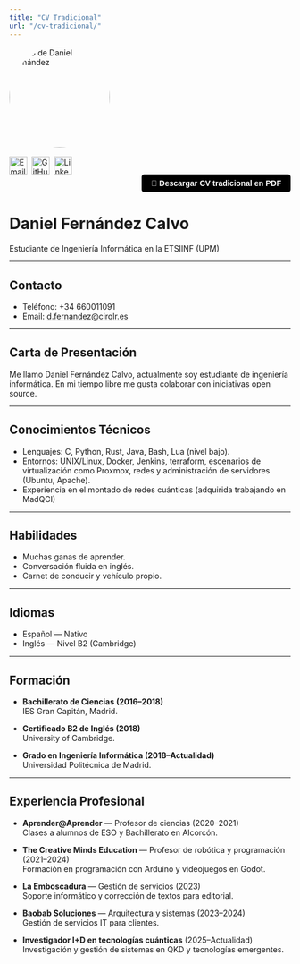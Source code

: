 ```yaml
---
title: "CV Tradicional"
url: "/cv-tradicional/"
---
```




<div style="flex: 1 1 180px; min-width: 180px;">
  <img src="{{ "images/yo.jpeg" | relURL }}" alt="Foto de Daniel Fernández" style="width: 180px; height: 180px; border-radius: 50%; object-fit: cover;">

  <div style="margin-top: 1rem; display: flex; gap: 0.5rem;">
    <a href="mailto:d.fernandez@cirqlr.es">
      <img src="{{ "images/email.jpg" | relURL }}" alt="Email" style="width: 32px; height: 32px;">
    </a>
    <a href="https://github.com/danifreflow" target="_blank">
      <img src="{{ "images/GitHub-Mark-ea2971cee799.png" | relURL }}" alt="GitHub" style="width: 32px; height: 32px;">
    </a>
    <a href="https://www.linkedin.com/in/daniel-fernández-43775723b" target="_blank">
      <img src="{{ "images/linkedIn.jpg" | relURL }}" alt="LinkedIn" style="width: 32px; height: 32px;">
    </a>
  </div>
</div>

<div style="flex: 1 1 auto; min-width: 200px; display: flex; justify-content: flex-end; align-items: center;">
  <a href="{{ "pdf/DanielCV.pdf" | relURL }}" download style="
    padding: 0.6em 1.2em;
    background-color: #000000;
    color: white;
    text-decoration: none;
    border-radius: 5px;
    font-weight: bold;
    font-family: sans-serif;
  ">
    📄 Descargar CV tradicional en PDF
  </a>
</div>





# Daniel Fernández Calvo

Estudiante de Ingeniería Informática en la ETSIINF (UPM)

---

## Contacto

- Teléfono: +34 660011091  
- Email: [d.fernandez@cirqlr.es](mailto:d.fernandez@cirqlr.es)

---

## Carta de Presentación

Me llamo Daniel Fernández Calvo, actualmente soy estudiante de ingeniería informática.
En mi tiempo libre me gusta colaborar con iniciativas open source. 

---

## Conocimientos Técnicos

- Lenguajes: C, Python, Rust, Java, Bash, Lua (nivel bajo).
- Entornos: UNIX/Linux, Docker, Jenkins, terraform, escenarios de virtualización como Proxmox, redes y administración de servidores (Ubuntu, Apache).
- Experiencia en el montado de redes cuánticas (adquirida trabajando en MadQCI)
---

## Habilidades

- Muchas ganas de aprender.
- Conversación fluida en inglés.
- Carnet de conducir y vehículo propio.

---

## Idiomas

- Español — Nativo  
- Inglés — Nivel B2 (Cambridge)

---

## Formación

- **Bachillerato de Ciencias (2016–2018)**  
  IES Gran Capitán, Madrid.

- **Certificado B2 de Inglés (2018)**  
  University of Cambridge.

- **Grado en Ingeniería Informática (2018–Actualidad)**  
  Universidad Politécnica de Madrid.

---

## Experiencia Profesional

- **Aprender@Aprender** — Profesor de ciencias (2020–2021)  
  Clases a alumnos de ESO y Bachillerato en Alcorcón.

- **The Creative Minds Education** — Profesor de robótica y programación (2021–2024)  
  Formación en programación con Arduino y videojuegos en Godot.

- **La Emboscadura** — Gestión de servicios (2023)  
  Soporte informático y corrección de textos para editorial.

- **Baobab Soluciones** — Arquitectura y sistemas (2023–2024)  
  Gestión de servicios IT para clientes.

- **Investigador I+D en tecnologías cuánticas** (2025–Actualidad)  
  Investigación y gestión de sistemas en QKD y tecnologías emergentes.

